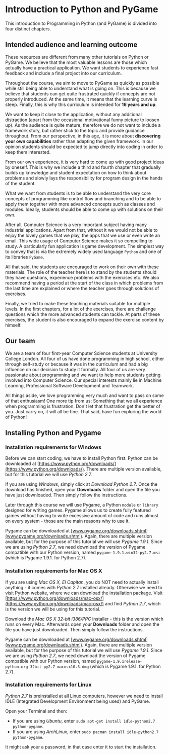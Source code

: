 Introduction to Python and PyGame
=======

This introduction to Programming in Python (and PyGame) is divided into four distinct chapters.

## Intended audience and learning outcome

These resources are different from many other tutorials on Python or PyGame. We believe that the most valuable lessons are those which actually have a practical application. We want students to experience fast feedback and  include a final project into our curriculum.

Throughout the course, we aim to move to PyGame as quickly as possible while still being able to understand what is going on. This is because we believe that students can get quite frustrated quickly if concepts are not properly introduced. At the same time, it means that the learning curve is steep. Finally, this is why this curriculum is intended for **16 years and up**.

We want to keep it close to the application, without any additional distraction (apart from the occasional motivational funny picture to loosen up). As the audience is quite mature, therefore we do not want to include a framework story, but rather stick to the topic and provide guidance throughout. From our perspective, in this age, it is more about **discovering your own capabilities** rather than adapting the given framework. In our opinion students should be expected to jump directly into coding in order to keep them interested.

From our own experience, it is very hard to come up with good project ideas by oneself. This is why we include a third and fourth chapter that gradually builds up knowledge and student expectation on how to think about problems and slowly lays the responsibility for program design in the hands of the student.

What we want from students is to be able to understand the very core concepts of programming like control flow and branching and to be able to apply them together with more advanced concepts such as classes and modules. Ideally, students should be able to come up with solutions on their own.

After all, Computer Science is a very important subject having many industrial applications. Apart from that, without it we would not be able to enjoy the lovely games that we play, the apps that we use or even write an email. This wide usage of Computer Science makes it so compelling to study. A particularly fun application is game development. The simplest way to convey that is via the extremely widely used language `Python` and one of its libraries `PyGame`.

All that said, the students are encouraged to work on their own with these materials. The role of the teacher here is to stand by the students should they have questions, experience problems with the exercises etc. We also recommend having a period at the start of the class in which problems from the last time are explained or where the teacher goes through solutions of exercises.

Finally, we tried to make these teaching materials suitable for multiple levels. In the first chapters, for a lot of the exercises, there are challenge questions which the more advanced students can tackle. At parts of these exercises, the student is also encouraged to expand the exercise content by himself.

## Our team
We are a team of four first-year Computer Science students at University College London. All four of us have done programming in high school, either through self-study or because it was in the curriculum and had a big influence on our decision to study it formally.
All four of us are very passionate about programming and we want to help more students getting involved into Computer Science.
Our special interests mainly lie in Machine Learning, Professional Software Development and Teamwork.

All things aside, we love programming very much and want to pass on some of that enthusiasm! One more tip from us: Something that we all experience when programming is frustration. Don't let that frustration get the better of you. Just carry on, it will all be fine. That said, have fun exploring the world of Python!

## Installing Python and Pygame

### Installation requirements for Windows
Before we can start coding, we have to install Python first. Python can be downloaded at [https://www.python.org/downloads/](https://www.python.org/downloads/). There are multiple version available, but for this tutorial we will use *Python 2.7*.

If you are using *Windows*, simply click at *Download Python 2.7*. Once the download has finished, open your **Downloads** folder and open the file you have just downloaded. Then simply follow the instructions.

Later through this course we will use Pygame, a Python `module` or `library` designed for writing games. Pygame allows us to create fully featured games without having to write excessive amount of code and runs almost on every system - those are the main reasons why to use it.

Pygame can be downloaded at [www.pygame.org/downloads.shtml](www.pygame.org/downloads.shtml). Again, there are multiple version available, but for the purpose of this tutorial we will use *Pygame 1.9.1*. Since we are using *Python 2.7*, we need download the version of Pygame compatible with our Python version, named `pygame-1.9.1.win32-py2.7.msi` (which is Pygame 1.9.1. for Python 2.7).

### Installation requirements for Mac OS X
If you are using *Mac OS X, El Capitan*, you do NOT need to actually install anything - it comes with *Python 2.7* installed already. Otherwise we need to visit Python website, where we can download the installation package. Visit [https://www.python.org/downloads/mac-osx/](https://www.python.org/downloads/mac-osx/) and find *Python 2.7*, which is the version we will be using for this tutorial.

Download the *Mac OS X 32-bit i386/PPC* installer - this is the version which runs on every Mac. Afterwards open your **Downloads** folder and open the file you have just downloaded. Then simply follow the instructions.

Pygame can be downloaded at [www.pygame.org/downloads.shtml](www.pygame.org/downloads.shtml). Again, there are multiple version available, but for the purpose of this tutorial we will use *Pygame 1.9.1*. Since we are using *Python 2.7*, we need download the version of Pygame compatible with our Python version, named `pygame-1.9.1release-python.org-32bit-py2.7-macosx10.3.dmg` (which is Pygame 1.9.1. for Python 2.7).

### Installation requirements for Linux
*Python 2.7* is preinstalled at all Linux computers, however we need to install IDLE (Integrated Development Environment being used) and PyGame.

Open your Terminal and then:

 * If you are using *Ubuntu*, enter `sudo apt-get install idle-python2.7 python-pygame`.
 * If you are using *ArchLinux*, enter `sudo pacman install idle-python2.7 python-pygame`.

It might ask your a password, in that case enter it to start the installation.
